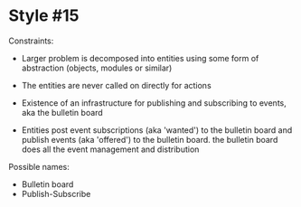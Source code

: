 Style #15
==============================

Constraints:

- Larger problem is decomposed into entities using some form of abstraction
  (objects, modules or similar)

- The entities are never called on directly for actions

- Existence of an infrastructure for publishing and subscribing to
  events, aka the bulletin board

- Entities post event subscriptions (aka 'wanted') to the bulletin
  board and publish events (aka 'offered') to the bulletin board. the
  bulletin board does all the event management and distribution

Possible names:

- Bulletin board
- Publish-Subscribe
